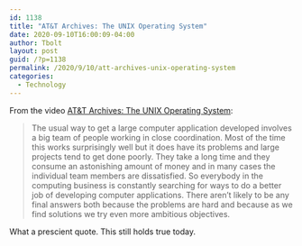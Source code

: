 ```yaml
--- 
id: 1138 
title: "AT&T Archives: The UNIX Operating System"
date: 2020-09-10T16:00:09-04:00 
author: Tbolt 
layout: post 
guid: /?p=1138 
permalink: /2020/9/10/att-archives-unix-operating-system 
categories: 
  - Technology 
--- 
```


From the video [AT&T Archives: The UNIX Operating System](https://www.youtube.com/watch?v=tc4ROCJYbm0):

> The usual way to get a large computer application developed involves a big team of people working in close coordination. Most of the time this works surprisingly well but it does have its problems and large projects tend to get done poorly. They take a long time and they consume an astonishing amount of money and in many cases the individual team members are dissatisfied. So everybody in the computing business is constantly searching for ways to do a better job of developing computer applications. There aren’t likely to be any final answers both because the problems are hard and because as we find solutions we try even more ambitious objectives.

What a prescient quote. This still holds true today. 